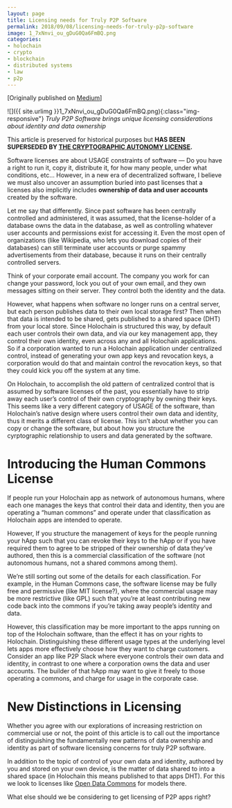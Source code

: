 ```yaml
---
layout: page
title: Licensing needs for Truly P2P Software
permalink: 2018/09/08/licensing-needs-for-truly-p2p-software
image: 1_7xNnvi_ou_gDuG0Qa6FmBQ.png
categories:
- holochain
- crypto
- blockchain
- distributed systems
- law
- p2p
---
```

[Originally published on [Medium](https://medium.com/holochain/licensing-needs-for-truly-p2p-software-a3e0fa42be6c)]

![]({{ site.urlimg }}1_7xNnvi_ou_gDuG0Qa6FmBQ.png){:class="img-responsive"}
_Truly P2P Software brings unique licensing considerations about identity and data ownership_

This article is preserved for historical purposes
but **HAS BEEN SUPERSEDED BY
**[**THE CRYPTOGRAPHIC AUTONOMY LICENSE**](https://medium.com/holochain/understanding-the-cryptographic-autonomy-license-172ac920966d)**.**

Software licenses are about USAGE constraints of software — Do you have a right to run it, copy it, distribute it, for how many people, under what conditions, etc… However, in a new era of decentralized software, I believe we must also uncover an assumption buried into past licenses that a licenses also implicitly includes **ownership of data and user accounts** created by the software.

Let me say that differently. Since past software has been centrally controlled and administered, it was assumed, that the license-holder of a database owns the data in the database, as well as controlling whatever user accounts and permissions exist for accessing it. Even the most open of organizations (like Wikipedia, who lets you download copies of their databases) can still terminate user accounts or purge spammy advertisements from their database, because it runs on their centrally controlled servers.

Think of your corporate email account. The company you work for can change your password, lock you out of your own email, and they own messages sitting on their server. They control both the identity and the data.

However, what happens when software no longer runs on a central server, but each person publishes data to their own local storage first? Then when that data is intended to be shared, gets published to a shared space (DHT) from your local store. Since Holochain is structured this way, by default each user controls their own data, and via our key management app, they control their own identity, even across any and all Holochain applications. So if a corporation wanted to run a Holochain application under centralized control, instead of generating your own app keys and revocation keys, a corporation would do that and maintain control the revocation keys, so that they could kick you off the system at any time.

On Holochain, to accomplish the old pattern of centralized control that is assumed by software licenses of the past, you essentially have to strip away each user’s control of their own cryptography by owning their keys. This seems like a very different category of USAGE of the software, than Holochain’s native design where users control their own data and identity, thus it merits a different class of license. This isn’t about whether you can copy or change the software, but about how you structure the cyrptographic relationship to users and data generated by the software.

Introducing the Human Commons License
=====================================

If people run your Holochain app as network of autonomous humans, where each one manages the keys that control their data and identity, then you are operating a “human commons” and operate under that classification as Holochain apps are intended to operate.

However, If you structure the management of keys for the people running your hApp such that you can revoke their keys to the hApp or if you have required them to agree to be stripped of their ownership of data they’ve authored, then this is a commercial classification of the software (not autonomous humans, not a shared commons among them).

We’re still sorting out some of the details for each classification. For example, in the Human Commons case, the software license may be fully free and permissive (like MIT license?), where the commercial usage may be more restrictive (like GPL) such that you’re at least contributing new code back into the commons if you’re taking away people’s identity and data.

However, this classification may be more important to the apps running on top of the Holochain software, than the effect it has on your rights to Holochain. Distinguishing these different usage types at the underlying level lets apps more effectively choose how they want to charge customers. Consider an app like P2P Slack where everyone controls their own data and identity, in contrast to one where a corporation owns the data and user accounts. The builder of that hApp may want to give it freely to those operating a commons, and charge for usage in the corporate case.

New Distinctions in Licensing
=============================

Whether you agree with our explorations of increasing restriction on commercial use or not, the point of this article is to call out the importance of distinguishing the fundamentally new patterns of data ownership and identity as part of software licensing concerns for truly P2P software.

In addition to the topic of control of your own data and identity, authored by you and stored on your own device, is the matter of data shared to into a shared space (in Holochain this means published to that apps DHT). For this we look to licenses like [Open Data Commons](https://opendatacommons.org/) for models there.

What else should we be considering to get licensing of P2P apps right?